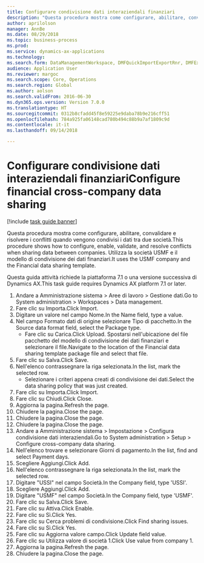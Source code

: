 ```yaml
--- 
title: Configurare condivisione dati interaziendali finanziari
description: "Questa procedura mostra come configurare, abilitare, convalidare e risolvere i conflitti quando vengono condivisi i dati tra due società."
author: aprilolson
manager: AnnBe
ms.date: 08/29/2018
ms.topic: business-process
ms.prod: 
ms.service: dynamics-ax-applications
ms.technology: 
ms.search.form: DataManagementWorkspace, DMFQuickImportExportRnr, DMFExecutionHistoryWorkspace, DMFExecutionHistorySummary, DMFExecutionHistoryEntities,  SysDataSharingConfiguration, SysDataSharingDiscrepencies
audience: Application User
ms.reviewer: margoc
ms.search.scope: Core, Operations
ms.search.region: Global
ms.author: aolson
ms.search.validFrom: 2016-06-30
ms.dyn365.ops.version: Version 7.0.0
ms.translationtype: HT
ms.sourcegitcommit: 0312b8cfadd45f8e59225e9daba78b9e216cff51
ms.openlocfilehash: 784a925fa06148cad780b494c88b9a7af1809c9d
ms.contentlocale: it-it
ms.lasthandoff: 09/14/2018

---
```

# <a name="configure-financial-cross-company-data-sharing"></a><span data-ttu-id="5087d-103">Configurare condivisione dati interaziendali finanziari</span><span class="sxs-lookup"><span data-stu-id="5087d-103">Configure financial cross-company data sharing</span></span>

[!include [task guide banner](../../includes/task-guide-banner.md)]

<span data-ttu-id="5087d-104">Questa procedura mostra come configurare, abilitare, convalidare e risolvere i conflitti quando vengono condivisi i dati tra due società.</span><span class="sxs-lookup"><span data-stu-id="5087d-104">This procedure shows how to configure, enable, validate, and resolve conflicts when sharing data between companies.</span></span> <span data-ttu-id="5087d-105">Utilizza la società USMF e il modello di condivisione dei dati finanziari.</span><span class="sxs-lookup"><span data-stu-id="5087d-105">It uses the USMF company and the Financial data sharing template.</span></span>



<span data-ttu-id="5087d-106">Questa guida attività richiede la piattaforma 7.1 o una versione successiva di Dynamics AX.</span><span class="sxs-lookup"><span data-stu-id="5087d-106">This task guide requires Dynamics AX platform 7.1 or later.</span></span>

1. <span data-ttu-id="5087d-107">Andare a Amministrazione sistema > Aree di lavoro > Gestione dati.</span><span class="sxs-lookup"><span data-stu-id="5087d-107">Go to System administration > Workspaces > Data management.</span></span>
2. <span data-ttu-id="5087d-108">Fare clic su Importa.</span><span class="sxs-lookup"><span data-stu-id="5087d-108">Click Import.</span></span>
3. <span data-ttu-id="5087d-109">Digitare un valore nel campo Nome.</span><span class="sxs-lookup"><span data-stu-id="5087d-109">In the Name field, type a value.</span></span>
4. <span data-ttu-id="5087d-110">Nel campo Formato dati di origine selezionare Tipo di pacchetto.</span><span class="sxs-lookup"><span data-stu-id="5087d-110">In the Source data format field, select the Package type.</span></span>
    * <span data-ttu-id="5087d-111">Fare clic su Carica.</span><span class="sxs-lookup"><span data-stu-id="5087d-111">Click Upload.</span></span> <span data-ttu-id="5087d-112">Spostarsi nell'ubicazione del file pacchetto del modello di condivisione dei dati finanziari e selezionare il file.</span><span class="sxs-lookup"><span data-stu-id="5087d-112">Navigate to the location of the Financial data sharing template package file and select that file.</span></span>  
5. <span data-ttu-id="5087d-113">Fare clic su Salva.</span><span class="sxs-lookup"><span data-stu-id="5087d-113">Click Save.</span></span>
6. <span data-ttu-id="5087d-114">Nell'elenco contrassegnare la riga selezionata.</span><span class="sxs-lookup"><span data-stu-id="5087d-114">In the list, mark the selected row.</span></span>
    * <span data-ttu-id="5087d-115">Selezionare i criteri appena creati di condivisione dei dati.</span><span class="sxs-lookup"><span data-stu-id="5087d-115">Select the data sharing policy that was just created.</span></span>  
7. <span data-ttu-id="5087d-116">Fare clic su Importa.</span><span class="sxs-lookup"><span data-stu-id="5087d-116">Click Import.</span></span>
8. <span data-ttu-id="5087d-117">Fare clic su Chiudi.</span><span class="sxs-lookup"><span data-stu-id="5087d-117">Click Close.</span></span>
9. <span data-ttu-id="5087d-118">Aggiorna la pagina.</span><span class="sxs-lookup"><span data-stu-id="5087d-118">Refresh the page.</span></span>
10. <span data-ttu-id="5087d-119">Chiudere la pagina.</span><span class="sxs-lookup"><span data-stu-id="5087d-119">Close the page.</span></span>
11. <span data-ttu-id="5087d-120">Chiudere la pagina.</span><span class="sxs-lookup"><span data-stu-id="5087d-120">Close the page.</span></span>
12. <span data-ttu-id="5087d-121">Chiudere la pagina.</span><span class="sxs-lookup"><span data-stu-id="5087d-121">Close the page.</span></span>
13. <span data-ttu-id="5087d-122">Andare a Amministrazione sistema > Impostazione > Configura condivisione dati interaziendali.</span><span class="sxs-lookup"><span data-stu-id="5087d-122">Go to System administration > Setup > Configure cross-company data sharing.</span></span>
14. <span data-ttu-id="5087d-123">Nell'elenco trovare e selezionare Giorni di pagamento.</span><span class="sxs-lookup"><span data-stu-id="5087d-123">In the list, find and select Payment days.</span></span>
15. <span data-ttu-id="5087d-124">Scegliere Aggiungi.</span><span class="sxs-lookup"><span data-stu-id="5087d-124">Click Add.</span></span>
16. <span data-ttu-id="5087d-125">Nell'elenco contrassegnare la riga selezionata.</span><span class="sxs-lookup"><span data-stu-id="5087d-125">In the list, mark the selected row.</span></span>
17. <span data-ttu-id="5087d-126">Digitare "USSI" nel campo Società.</span><span class="sxs-lookup"><span data-stu-id="5087d-126">In the Company field, type 'USSI'.</span></span>
18. <span data-ttu-id="5087d-127">Scegliere Aggiungi.</span><span class="sxs-lookup"><span data-stu-id="5087d-127">Click Add.</span></span>
19. <span data-ttu-id="5087d-128">Digitare "USMF" nel campo Società.</span><span class="sxs-lookup"><span data-stu-id="5087d-128">In the Company field, type 'USMF'.</span></span>
20. <span data-ttu-id="5087d-129">Fare clic su Salva.</span><span class="sxs-lookup"><span data-stu-id="5087d-129">Click Save.</span></span>
21. <span data-ttu-id="5087d-130">Fare clic su Attiva.</span><span class="sxs-lookup"><span data-stu-id="5087d-130">Click Enable.</span></span>
22. <span data-ttu-id="5087d-131">Fare clic su Sì.</span><span class="sxs-lookup"><span data-stu-id="5087d-131">Click Yes.</span></span>
23. <span data-ttu-id="5087d-132">Fare clic su Cerca problemi di condivisione.</span><span class="sxs-lookup"><span data-stu-id="5087d-132">Click Find sharing issues.</span></span>
24. <span data-ttu-id="5087d-133">Fare clic su Sì.</span><span class="sxs-lookup"><span data-stu-id="5087d-133">Click Yes.</span></span>
25. <span data-ttu-id="5087d-134">Fare clic su Aggiorna valore campo.</span><span class="sxs-lookup"><span data-stu-id="5087d-134">Click Update field value.</span></span>
26. <span data-ttu-id="5087d-135">Fare clic su Utilizza valore di società 1.</span><span class="sxs-lookup"><span data-stu-id="5087d-135">Click Use value from company 1.</span></span>
27. <span data-ttu-id="5087d-136">Aggiorna la pagina.</span><span class="sxs-lookup"><span data-stu-id="5087d-136">Refresh the page.</span></span>
28. <span data-ttu-id="5087d-137">Chiudere la pagina.</span><span class="sxs-lookup"><span data-stu-id="5087d-137">Close the page.</span></span>


